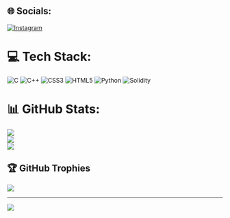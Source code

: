 
## 🌐 Socials:
[![Instagram](https://img.shields.io/badge/Instagram-%23E4405F.svg?logo=Instagram&logoColor=white)](https://instagram.com/_j.o.c.k.e.r) 

# 💻 Tech Stack:
![C](https://img.shields.io/badge/c-%2300599C.svg?style=for-the-badge&logo=c&logoColor=white) ![C++](https://img.shields.io/badge/c++-%2300599C.svg?style=for-the-badge&logo=c%2B%2B&logoColor=white) ![CSS3](https://img.shields.io/badge/css3-%231572B6.svg?style=for-the-badge&logo=css3&logoColor=white) ![HTML5](https://img.shields.io/badge/html5-%23E34F26.svg?style=for-the-badge&logo=html5&logoColor=white) ![Python](https://img.shields.io/badge/python-3670A0?style=for-the-badge&logo=python&logoColor=ffdd54) ![Solidity](https://img.shields.io/badge/Solidity-%23363636.svg?style=for-the-badge&logo=solidity&logoColor=white)
# 📊 GitHub Stats:
![](https://github-readme-stats.vercel.app/api?username=Jyothish007&theme=dark&hide_border=false&include_all_commits=false&count_private=false)<br/>
![](https://github-readme-streak-stats.herokuapp.com/?user=Jyothish007&theme=dark&hide_border=false)<br/>
![](https://github-readme-stats.vercel.app/api/top-langs/?username=Jyothish007&theme=dark&hide_border=false&include_all_commits=false&count_private=false&layout=compact)

## 🏆 GitHub Trophies
![](https://github-profile-trophy.vercel.app/?username=Jyothish007&theme=radical&no-frame=false&no-bg=false&margin-w=4)

---
[![](https://visitcount.itsvg.in/api?id=Jyothish007&icon=0&color=0)](https://visitcount.itsvg.in)

<!-- Proudly created with GPRM ( https://gprm.itsvg.in ) -->

